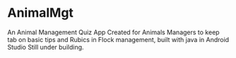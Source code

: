 # AnimalMgt
An Animal Management Quiz App
Created for Animals Managers to keep tab on basic tips and Rubics in Flock management, built with java in Android Studio Still under building. 
